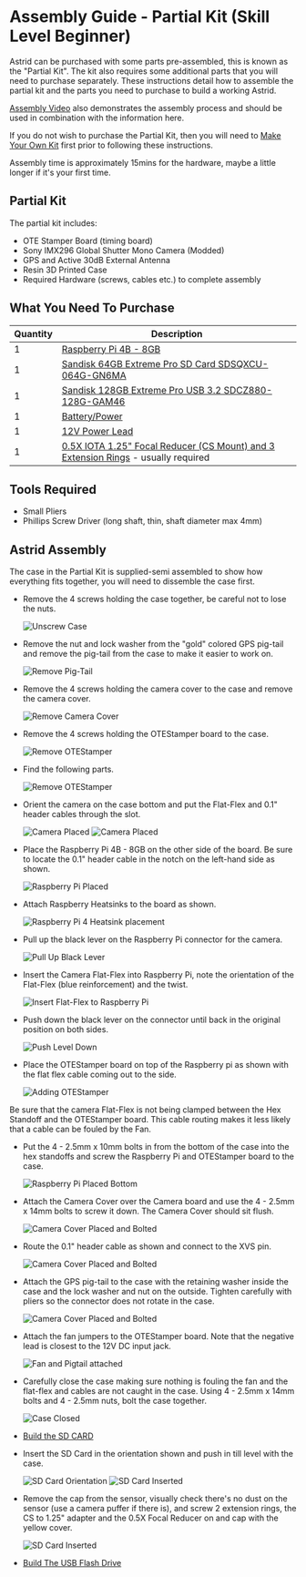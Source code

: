 # Assembly Guide - Partial Kit (Skill Level Beginner)

Astrid can be purchased with some parts pre-assembled, this is known as the "Partial Kit". The kit also requires some additional parts that you will need to purchase separately. These instructions detail how to assemble the partial kit and the parts you need to purchase to build a working Astrid.

[Assembly Video](https://www.youtube.com/watch?v=mhg2wGE4-7w) also demonstrates the assembly process and should be used in combination with the information here.

If you do not wish to purchase the Partial Kit, then you will need to [Make Your Own Kit](BuildKit.md) first prior to following these instructions.

Assembly time is approximately 15mins for the hardware, maybe a little longer if it's your first time.

## Partial Kit

The partial kit includes:

* OTE Stamper Board (timing board)
* Sony IMX296 Global Shutter Mono Camera (Modded)
* GPS and Active 30dB External Antenna
* Resin 3D Printed Case
* Required Hardware (screws, cables etc.) to complete assembly

## What You Need To Purchase

| Quantity | Description |
| -------- | ----------- |
| 1 | [Raspberry Pi 4B - 8GB](https://www.amazon.com/Raspberry-Quad-core-Cortex-A72-Wireless-Bluetooth/dp/B0B6ZJGF4Q/ref=sr_1_4?crid=1GMQMIJNPZFXC&keywords=raspberry%2Bpi%2B4B%2B8GB&qid=1695578564&sprefix=raspberry%2Bpi%2B4b%2B8gb%2Caps%2C167&sr=8-4&th=1) |
| 1 | [Sandisk 64GB Extreme Pro SD Card SDSQXCU-064G-GN6MA](https://www.amazon.com/SanDisk-Extreme-microSDTM-Adapter-SDSQXCU-064G-GN6MA/dp/B09X7BYSFG/ref=sr_1_5?crid=XY2MS7SKI8MN&keywords=64GB+sandisk+extreme&qid=1695578628&sprefix=64gb+sandisk+extrem%2Caps%2C189&sr=8-5) |
| 1 | [Sandisk 128GB Extreme Pro USB 3.2 SDCZ880-128G-GAM46](https://www.amazon.com/SanDisk-128GB-Extreme-Solid-State/dp/B08GYM5F8G/ref=sr_1_3?crid=3V64CEU0M0KOW&keywords=SanDisk%2B128GB%2BExtreme%2BPRO%2BUSB%2B3.2%2BSolid%2BState%2BFlash%2BDrive%2B-%2BSDCZ880-128G-GAM46&qid=1695578870&sprefix=sandisk%2B128gb%2Bextreme%2Bpro%2Busb%2B3.2%2Bsolid%2Bstate%2Bflash%2Bdrive%2B-%2Bsdcz880-128g-gam46%2Caps%2C237&sr=8-3&th=1) |
| 1 | [Battery/Power](PowerSupply.md) |
| 1 | [12V Power Lead](PowerSupply.md) |
| 1 | [0.5X IOTA 1.25" Focal Reducer (CS Mount) and 3 Extension Rings](docs/UsageGuide.md#focal-reducers-and-length) - usually required | 

## Tools Required

* Small Pliers
* Phillips Screw Driver (long shaft, thin, shaft diameter max 4mm)

## Astrid Assembly

The case in the Partial Kit is supplied-semi assembled to show how everything fits together, you will need to dissemble the case first.
	
* Remove the 4 screws holding the case together, be careful not to lose the nuts.

	![Unscrew Case](images/assembly60.jpg)
	
* Remove the nut and lock washer from the "gold" colored GPS pig-tail and remove the pig-tail from the case to make it easier to work on.

	![Remove Pig-Tail](images/assembly61.jpg)

* Remove the 4 screws holding the camera cover to the case and remove the camera cover.

	![Remove Camera Cover](images/assembly62.jpg)
	
* Remove the 4 screws holding the OTEStamper board to the case.

	![Remove OTEStamper](images/assembly63.jpg)
	
* Find the following parts.

	![Remove OTEStamper](images/assembly64.jpg)
	
* Orient the camera on the case bottom and put the Flat-Flex and 0.1\" header cables through the slot.

	![Camera Placed](images/assembly33.jpg)
	![Camera Placed](images/assembly33b.jpg)
	
* Place the Raspberry Pi 4B - 8GB on the other side of the board.  Be sure to locate the 0.1\" header cable in the notch on the left-hand side as shown.

	![Raspberry Pi Placed](images/assembly34.jpg)

* Attach Raspberry Heatsinks to the board as shown.

	![Raspberry Pi 4 Heatsink placement](images/assembly43.jpg)
	
* Pull up the black lever on the Raspberry Pi connector for the camera.

 	![Pull Up Black Lever](images/assembly38.jpg)

* Insert the Camera Flat-Flex into Raspberry Pi, note the orientation of the Flat-Flex (blue reinforcement) and the twist.

 	![Insert Flat-Flex to Raspberry Pi](images/assembly38b.jpg)

* Push down the black lever on the connector until back in the original position on both sides.

 	![Push Level Down](images/assembly38c.jpg)
	
* Place the OTEStamper board on top of the Raspberry pi as shown with the flat flex cable coming out to the side.

	![Adding OTEStamper](images/assembly38d.jpg)
	
Be sure that the camera Flat-Flex is not being clamped between the Hex Standoff and the OTEStamper board.  This cable routing makes it less likely that a cable can be fouled by the Fan.

* Put the 4 - 2.5mm x 10mm bolts in from the bottom of the case into the hex standoffs and screw the Raspberry Pi and OTEStamper board to the case.
 
	![Raspberry Pi Placed Bottom](images/assembly35.jpg)
	
* Attach the Camera Cover over the Camera board and use the 4 - 2.5mm x 14mm bolts to screw it down.  The Camera Cover should sit flush.

 	![Camera Cover Placed and Bolted](images/assembly37.jpg)
 	
* Route the 0.1\" header cable as shown and connect to the XVS pin.

 	![Camera Cover Placed and Bolted](images/assembly70.jpg)
 	
* Attach the GPS pig-tail to the case with the retaining washer inside the case and the lock washer and nut on the outside.  Tighten carefully with pliers so the connector does not rotate in the case.

 	![Camera Cover Placed and Bolted](images/assembly71.jpg)

* Attach the fan jumpers to the OTEStamper board.  Note that the negative lead is closest to the 12V DC input jack.

 	![Fan and Pigtail attached](images/assembly72.jpg)
 	
* Carefully close the case making sure nothing is fouling the fan and the flat-flex and cables are not caught in the case.  Using 4 - 2.5mm x 14mm bolts and 4 - 2.5mm nuts, bolt the case together.

 	![Case Closed](images/assembly73.jpg)
 	
 * [Build the SD CARD](InstallImage.md)

 * Insert the SD Card in the orientation shown and push in till level with the case.

 	![SD Card Orientation](images/assembly50.jpg)
 	![SD Card Inserted](images/assembly51.jpg)
 	
 * Remove the cap from the sensor, visually check there's no dust on the sensor (use a camera puffer if there is), and screw 2 extension rings, the CS to 1.25\" adapter and the 0.5X Focal Reducer on and cap with the yellow cover.
 
 	![SD Card Inserted](images/assembly52.jpg)
 	
* [Build The USB Flash Drive](FlashDriveLayout.md)